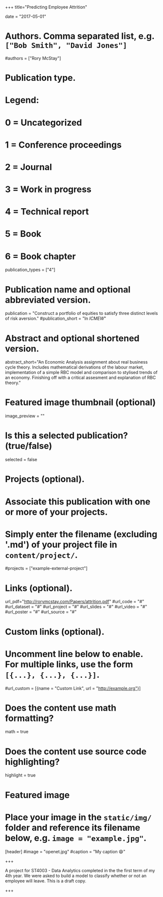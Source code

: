 +++
title="Predicting Employee Attrition"

date = "2017-05-01"

# Authors. Comma separated list, e.g. `["Bob Smith", "David Jones"]`
#authors = ["Rory McStay"]

# Publication type.
# Legend:
# 0 = Uncategorized
# 1 = Conference proceedings
# 2 = Journal
# 3 = Work in progress
# 4 = Technical report
# 5 = Book
# 6 = Book chapter
publication_types = ["4"]

# Publication name and optional abbreviated version.
publication = "Construct a portfolio of equities to satisfy three distinct levels of risk aversion."
#publication_short = "In *ICMEW*"

# Abstract and optional shortened version.

abstract_short="An Economic Analysis assignment about real business cycle theory. Includes mathematical derivations of the labour market, implementation of a simple RBC model and comparison to stylised trends of an economy. Finishing off with a critical assesment and explanation of RBC theory."

# Featured image thumbnail (optional)
image_preview = ""

# Is this a selected publication? (true/false)
selected = false

# Projects (optional).
#   Associate this publication with one or more of your projects.
#   Simply enter the filename (excluding '.md') of your project file in `content/project/`.
#projects = ["example-external-project"]

# Links (optional).
url_pdf="http://rorymcstay.com/Papers/attrition.pdf"
#url_code = "#"
#url_dataset = "#"
#url_project = "#"
#url_slides = "#"
#url_video = "#"
#url_poster = "#"
#url_source = "#"

# Custom links (optional).
#   Uncomment line below to enable. For multiple links, use the form `[{...}, {...}, {...}]`.
#url_custom = [{name = "Custom Link", url = "http://example.org"}]

# Does the content use math formatting?
math = true

# Does the content use source code highlighting?
highlight = true

# Featured image
# Place your image in the `static/img/` folder and reference its filename below, e.g. `image = "example.jpg"`.
[header]
#image = "openet.jpg"
#caption = "My caption :smile:"

+++

A project for ST4003 - Data Analytics completed in the the first term of my 4th year. We were asked to build a model to classify whether or not an employee will leave.  This is a draft copy.

+++
